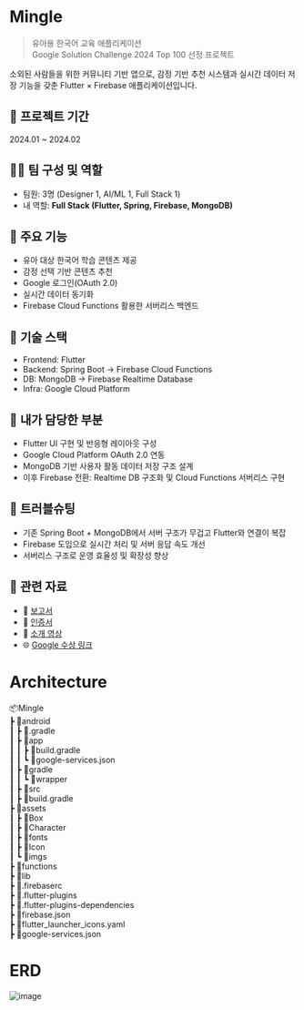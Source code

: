 # Mingle

> 유아용 한국어 교육 애플리케이션  
> Google Solution Challenge 2024 Top 100 선정 프로젝트

소외된 사람들을 위한 커뮤니티 기반 앱으로, 감정 기반 추천 시스템과 실시간 데이터 저장 기능을 갖춘 Flutter × Firebase 애플리케이션입니다.

## 📌 프로젝트 기간
2024.01 ~ 2024.02

## 🧑‍💻 팀 구성 및 역할
- 팀원: 3명 (Designer 1, AI/ML 1, Full Stack 1)
- 내 역할: **Full Stack (Flutter, Spring, Firebase, MongoDB)**

## 🌟 주요 기능
- 유아 대상 한국어 학습 콘텐츠 제공
- 감정 선택 기반 콘텐츠 추천
- Google 로그인(OAuth 2.0)
- 실시간 데이터 동기화
- Firebase Cloud Functions 활용한 서버리스 백엔드

## 🧰 기술 스택
- Frontend: Flutter
- Backend: Spring Boot → Firebase Cloud Functions
- DB: MongoDB → Firebase Realtime Database
- Infra: Google Cloud Platform

## 🔧 내가 담당한 부분
- Flutter UI 구현 및 반응형 레이아웃 구성
- Google Cloud Platform OAuth 2.0 연동
- MongoDB 기반 사용자 활동 데이터 저장 구조 설계
- 이후 Firebase 전환: Realtime DB 구조화 및 Cloud Functions 서버리스 구현

## 🔄 트러블슈팅
- 기존 Spring Boot + MongoDB에서 서버 구조가 무겁고 Flutter와 연결이 복잡
- Firebase 도입으로 실시간 처리 및 서버 응답 속도 개선
- 서버리스 구조로 운영 효율성 및 확장성 향상

## 📎 관련 자료
- 📄 [보고서](https://docs.google.com/document/d/100kZTEtNi0GSBrtTrWgtveDFMBq9DiRJ/edit)
- 🧾 [인증서](https://drive.google.com/file/d/1LhuqAgQkXJXBD_cq8eF1b2-18XHhs37R/view)
- 🎥 [소개 영상](https://www.youtube.com/watch?v=AmmFMJ_Y_4Q)
- 🌐 [Google 수상 링크](https://developers.google.com/community/gdsc-solution-challenge/winners)


# Architecture <br/>
📦Mingle<br/>
┣ 📂android<br/>
 ┃ ┣ 📂.gradle<br/>
┃ ┣ 📂app<br/>
 ┃ ┃ ┣ 📜build.gradle<br/>
 ┃ ┃ ┗ 📜google-services.json<br/>
 ┃ ┣ 📂gradle<br/>
 ┃ ┃ ┗ 📂wrapper<br/>
 ┃ ┣ 📂src<br/>
 ┃ ┣ 📜build.gradle<br/>
┣ 📂assets<br/>
 ┃ ┣ 📂Box<br/>
 ┃ ┣ 📂Character<br/>
 ┃ ┣ 📂fonts<br/>
 ┃ ┣ 📂Icon<br/>
 ┃ ┗ 📂imgs<br/>
┣ 📂functions<br/>
┣ 📂lib<br/>
 ┣ 📜.firebaserc<br/>
 ┣ 📜.flutter-plugins<br/>
 ┣ 📜.flutter-plugins-dependencies<br/>
 ┣ 📜firebase.json<br/>
 ┣ 📜flutter_launcher_icons.yaml<br/>
 ┣ 📜google-services.json<br/>





# ERD
![image](https://github.com/sangmu1126/MingleGDSC/assets/82524598/46b14f8c-d632-4a43-8a67-7adc5fa2b491)

